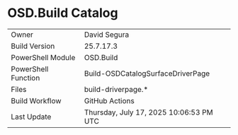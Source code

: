 ﻿# OSD.Build Catalog

| | |
|-|-|
| Owner | David Segura |
| Build Version | 25.7.17.3 |
| PowerShell Module | OSD.Build |
| PowerShell Function | Build-OSDCatalogSurfaceDriverPage |
| Files | build-driverpage.* |
| Build Workflow | GitHub Actions |
| Last Update | Thursday, July 17, 2025 10:06:53 PM UTC |
